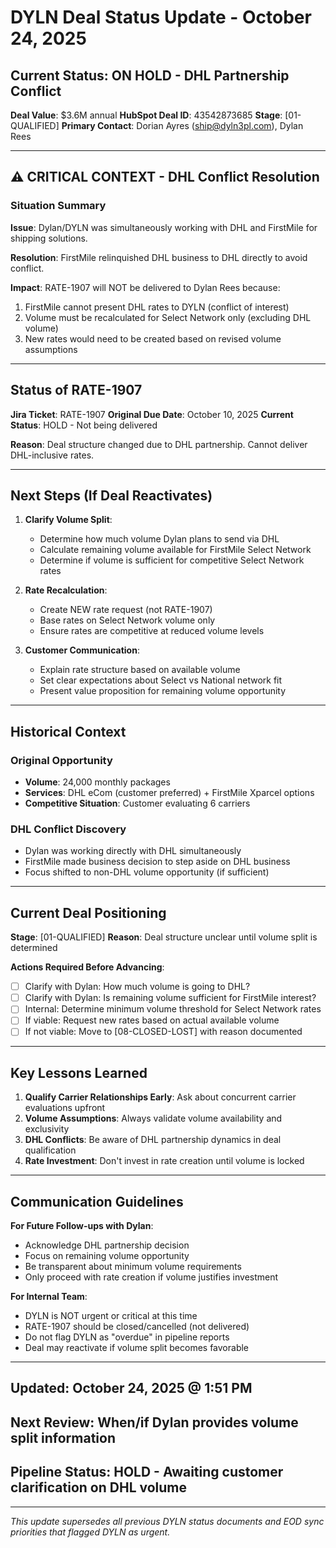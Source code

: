 # DYLN Deal Status Update - October 24, 2025

## Current Status: ON HOLD - DHL Partnership Conflict

**Deal Value**: $3.6M annual
**HubSpot Deal ID**: 43542873685
**Stage**: [01-QUALIFIED]
**Primary Contact**: Dorian Ayres (ship@dyln3pl.com), Dylan Rees

---

## ⚠️ CRITICAL CONTEXT - DHL Conflict Resolution

### Situation Summary

**Issue**: Dylan/DYLN was simultaneously working with DHL and FirstMile for shipping solutions.

**Resolution**: FirstMile relinquished DHL business to DHL directly to avoid conflict.

**Impact**: RATE-1907 will NOT be delivered to Dylan Rees because:
1. FirstMile cannot present DHL rates to DYLN (conflict of interest)
2. Volume must be recalculated for Select Network only (excluding DHL volume)
3. New rates would need to be created based on revised volume assumptions

---

## Status of RATE-1907

**Jira Ticket**: RATE-1907
**Original Due Date**: October 10, 2025
**Current Status**: HOLD - Not being delivered

**Reason**: Deal structure changed due to DHL partnership. Cannot deliver DHL-inclusive rates.

---

## Next Steps (If Deal Reactivates)

1. **Clarify Volume Split**:
   - Determine how much volume Dylan plans to send via DHL
   - Calculate remaining volume available for FirstMile Select Network
   - Determine if volume is sufficient for competitive Select Network rates

2. **Rate Recalculation**:
   - Create NEW rate request (not RATE-1907)
   - Base rates on Select Network volume only
   - Ensure rates are competitive at reduced volume levels

3. **Customer Communication**:
   - Explain rate structure based on available volume
   - Set clear expectations about Select vs National network fit
   - Present value proposition for remaining volume opportunity

---

## Historical Context

### Original Opportunity
- **Volume**: 24,000 monthly packages
- **Services**: DHL eCom (customer preferred) + FirstMile Xparcel options
- **Competitive Situation**: Customer evaluating 6 carriers

### DHL Conflict Discovery
- Dylan was working directly with DHL simultaneously
- FirstMile made business decision to step aside on DHL business
- Focus shifted to non-DHL volume opportunity (if sufficient)

---

## Current Deal Positioning

**Stage**: [01-QUALIFIED]
**Reason**: Deal structure unclear until volume split is determined

**Actions Required Before Advancing**:
- [ ] Clarify with Dylan: How much volume is going to DHL?
- [ ] Clarify with Dylan: Is remaining volume sufficient for FirstMile interest?
- [ ] Internal: Determine minimum volume threshold for Select Network rates
- [ ] If viable: Request new rates based on actual available volume
- [ ] If not viable: Move to [08-CLOSED-LOST] with reason documented

---

## Key Lessons Learned

1. **Qualify Carrier Relationships Early**: Ask about concurrent carrier evaluations upfront
2. **Volume Assumptions**: Always validate volume availability and exclusivity
3. **DHL Conflicts**: Be aware of DHL partnership dynamics in deal qualification
4. **Rate Investment**: Don't invest in rate creation until volume is locked

---

## Communication Guidelines

**For Future Follow-ups with Dylan**:
- Acknowledge DHL partnership decision
- Focus on remaining volume opportunity
- Be transparent about minimum volume requirements
- Only proceed with rate creation if volume justifies investment

**For Internal Team**:
- DYLN is NOT urgent or critical at this time
- RATE-1907 should be closed/cancelled (not delivered)
- Do not flag DYLN as "overdue" in pipeline reports
- Deal may reactivate if volume split becomes favorable

---

## Updated: October 24, 2025 @ 1:51 PM
## Next Review: When/if Dylan provides volume split information
## Pipeline Status: HOLD - Awaiting customer clarification on DHL volume

---

*This update supersedes all previous DYLN status documents and EOD sync priorities that flagged DYLN as urgent.*
